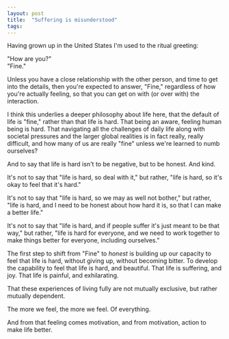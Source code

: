 ```yaml
---
layout: post
title:  "Suffering is misunderstood"
tags: 
---
```


Having grown up in the United States I'm used to the ritual greeting:

"How are you?"  
"Fine."

Unless you have a close relationship with the other person, and time to get into the details, then you're expected to answer, "Fine," regardless of how you're actually feeling, so that you can get on with (or over with) the interaction.

I think this underlies a deeper philosophy about life here, that the default of life is "fine," rather than that life is hard. That being an aware, feeling human being is hard. That navigating all the challenges of daily life along with societal pressures and the larger global realities is in fact really, really difficult, and how many of us are really "fine" unless we're learned to numb ourselves?

And to say that life is hard isn't to be negative, but to be honest. And kind.

It's not to say that "life is hard, so deal with it," but rather, "life is hard, so it's okay to feel that it's hard."

It's not to say that "life is hard, so we may as well not bother," but rather, "life is hard, and I need to be honest about how hard it is, so that I can make a better life."

It's not to say that "life is hard, and if people suffer it's just meant to be that way," but rather, "life is hard for everyone, and we need to work together to make things better for everyone, including ourselves."

The first step to shift from "Fine" to *honest* is building up our capacity to feel that life is hard, without giving up, without becoming bitter. To develop the capability to feel that life is hard, and beautiful. That life is suffering, and joy. That life is painful, and exhilarating.

That these experiences of living fully are not mutually exclusive, but rather mutually dependent.

The more we feel, the more we feel. Of everything.

And from that feeling comes motivation, and from motivation, action to make life better.